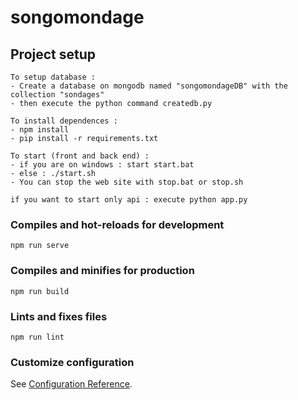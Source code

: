 # songomondage

## Project setup
```
To setup database :
- Create a database on mongodb named "songomondageDB" with the collection "sondages" 
- then execute the python command createdb.py

To install dependences :
- npm install
- pip install -r requirements.txt

To start (front and back end) :
- if you are on windows : start start.bat
- else : ./start.sh
- You can stop the web site with stop.bat or stop.sh

if you want to start only api : execute python app.py

```

### Compiles and hot-reloads for development
```
npm run serve
```

### Compiles and minifies for production
```
npm run build
```

### Lints and fixes files
```
npm run lint
```

### Customize configuration
See [Configuration Reference](https://cli.vuejs.org/config/).

